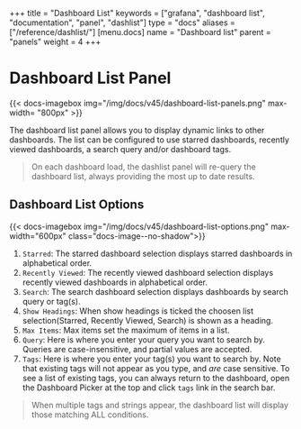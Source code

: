 +++
title = "Dashboard List"
keywords = ["grafana", "dashboard list", "documentation", "panel", "dashlist"]
type = "docs"
aliases = ["/reference/dashlist/"]
[menu.docs]
name = "Dashboard list"
parent = "panels"
weight = 4
+++


# Dashboard List Panel

{{< docs-imagebox img="/img/docs/v45/dashboard-list-panels.png" max-width= "800px" >}}

The dashboard list panel allows you to display dynamic links to other dashboards. The list can be configured to use starred dashboards, recently viewed dashboards, a search query and/or dashboard tags.

> On each dashboard load, the dashlist panel will re-query the dashboard list, always providing the most up to date results.

## Dashboard List Options

{{< docs-imagebox img="/img/docs/v45/dashboard-list-options.png" max-width="600px" class="docs-image--no-shadow">}}

1. `Starred`: The starred dashboard selection displays starred dashboards in alphabetical order.
2. `Recently Viewed`: The recently viewed dashboard selection displays recently viewed dashboards in alphabetical order.
3. `Search`: The search dashboard selection displays dashboards by search query or tag(s).
4. `Show Headings`: When show headings is ticked the choosen list selection(Starred, Recently Viewed, Search) is shown as a heading.
5. `Max Items`: Max items set the maximum of items in a list.
6. `Query`: Here is where you enter your query you want to search by. Queries are case-insensitive, and partial values are accepted.
7. `Tags`: Here is where you enter your tag(s) you want to search by. Note that existing tags will not appear as you type, and *are* case sensitive. To see a list of existing tags, you can always return to the dashboard, open the Dashboard Picker at the top and click `tags` link in the search bar.

> When multiple tags and strings appear, the dashboard list will display those matching ALL conditions.




